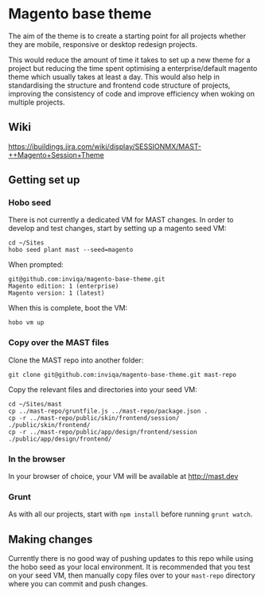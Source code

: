# Magento base theme

The aim of the theme is to create a starting point for all projects whether they are mobile, responsive or desktop redesign projects.

This would reduce the amount of time it takes to set up a new theme for a project but reducing the time spent optimising a enterprise/default magento theme which usually takes at least a day. This would also help in standardising the structure and frontend code structure of projects, improving the consistency of code and improve efficiency when woking on multiple projects.

## Wiki

https://ibuildings.jira.com/wiki/display/SESSIONMX/MAST-++Magento+Session+Theme

## Getting set up

### Hobo seed

There is not currently a dedicated VM for MAST changes. In order to develop and test changes, start by setting up a magento seed VM:

    cd ~/Sites
    hobo seed plant mast --seed=magento

When prompted:

    git@github.com:inviqa/magento-base-theme.git
    Magento edition: 1 (enterprise)
    Magento version: 1 (latest)

When this is complete, boot the VM:

    hobo vm up

### Copy over the MAST files

Clone the MAST repo into another folder:

    git clone git@github.com:inviqa/magento-base-theme.git mast-repo

Copy the relevant files and directories into your seed VM:

    cd ~/Sites/mast
    cp ../mast-repo/gruntfile.js ../mast-repo/package.json .
    cp -r ../mast-repo/public/skin/frontend/session/ ./public/skin/frontend/
    cp -r ../mast-repo/public/app/design/frontend/session ./public/app/design/frontend/

### In the browser

In your browser of choice, your VM will be available at http://mast.dev

### Grunt

As with all our projects, start with `npm install` before running `grunt watch`.

## Making changes

Currently there is no good way of pushing updates to this repo while using the hobo seed as your local environment. It is recommended that you test on your seed VM, then manually copy files over to your `mast-repo` directory where you can commit and push changes.
